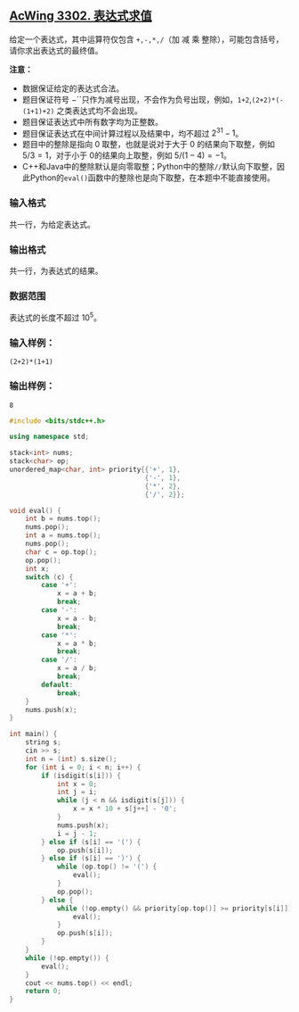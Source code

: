 ## [AcWing 3302. 表达式求值](https://www.acwing.com/problem/content/3305/)

给定一个表达式，其中运算符仅包含 `+,-,*,/`（加 减 乘 整除），可能包含括号，请你求出表达式的最终值。

**注意：**

- 数据保证给定的表达式合法。
- 题目保证符号 −``只作为减号出现，不会作为负号出现，例如，`1+2`,`(2+2)*(-(1+1)+2)` 之类表达式均不会出现。
- 题目保证表达式中所有数字均为正整数。
- 题目保证表达式在中间计算过程以及结果中，均不超过 $2^{31}-1$。
- 题目中的整除是指向 $0$ 取整，也就是说对于大于 $0$ 的结果向下取整，例如 $5/3=1$，对于小于 $0$的结果向上取整，例如 $5/(1−4)=−1$。
- C++和Java中的整除默认是向零取整；Python中的整除`//`默认向下取整，因此Python的`eval()`函数中的整除也是向下取整，在本题中不能直接使用。

### **输入格式**

共一行，为给定表达式。

### **输出格式**

共一行，为表达式的结果。

### **数据范围**

表达式的长度不超过 $10^5$。

### **输入样例：**

```
(2+2)*(1+1)
```

### **输出样例：**

```
8
```

```cpp
#include <bits/stdc++.h>

using namespace std;

stack<int> nums;
stack<char> op;
unordered_map<char, int> priority{{'+', 1},
                                  {'-', 1},
                                  {'*', 2},
                                  {'/', 2}};

void eval() {
    int b = nums.top();
    nums.pop();
    int a = nums.top();
    nums.pop();
    char c = op.top();
    op.pop();
    int x;
    switch (c) {
        case '+':
            x = a + b;
            break;
        case '-':
            x = a - b;
            break;
        case '*':
            x = a * b;
            break;
        case '/':
            x = a / b;
            break;
        default:
            break;
    }
    nums.push(x);
}

int main() {
    string s;
    cin >> s;
    int n = (int) s.size();
    for (int i = 0; i < n; i++) {
        if (isdigit(s[i])) {
            int x = 0;
            int j = i;
            while (j < n && isdigit(s[j])) {
                x = x * 10 + s[j++] - '0';
            }
            nums.push(x);
            i = j - 1;
        } else if (s[i] == '(') {
            op.push(s[i]);
        } else if (s[i] == ')') {
            while (op.top() != '(') {
                eval();
            }
            op.pop();
        } else {
            while (!op.empty() && priority[op.top()] >= priority[s[i]]) {
                eval();
            }
            op.push(s[i]);
        }
    }
    while (!op.empty()) {
        eval();
    }
    cout << nums.top() << endl;
    return 0;
}
```